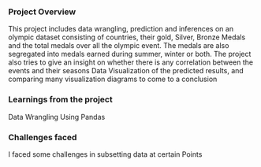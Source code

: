 ### Project Overview

 This project includes data wrangling, prediction and inferences on an olympic dataset consisting of countries, their gold, Silver, Bronze Medals and the total medals over all the olympic event.
The medals are also segregated into medals earned during summer, winter or both. 
The project also tries to give an insight on whether there is any correlation between the events and their seasons
Data Visualization of the predicted results, and comparing many visualization diagrams to come to a conclusion


### Learnings from the project

 Data Wrangling Using Pandas


### Challenges faced

 I faced some challenges in subsetting data at certain Points


